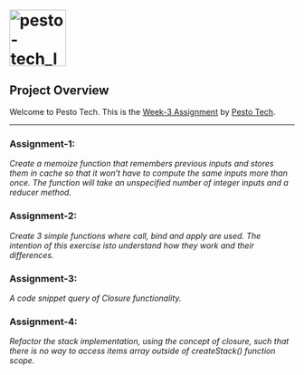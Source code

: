 # <a href="https://www.pesto.tech/become-a-developer/" target="_blank"><img src="https://pestotech.b-cdn.net/pesto-logo-black.png" alt="pesto-tech_logo" width="100px"></a>

## Project Overview
Welcome to Pesto Tech. This is the [Week-3 Assignment](https://pestotech.teachable.com/courses/1782350/lectures/40231498) by [Pesto Tech](https://www.pesto.tech/become-a-developer/).

---

### Assignment-1:
*Create a memoize function that remembers previous inputs and stores them in cache so that it won’t have to compute the same inputs more than once. The function will take an unspecified number of integer inputs and a reducer method.*

### Assignment-2:
*Create 3 simple functions where call, bind and apply are used. The intention of this exercise isto understand how they work and their differences.*

### Assignment-3:
*A code snippet query of Closure functionality.*

### Assignment-4:
*Refactor the stack implementation, using the concept of closure, such that there is no way to access items array outside of createStack() function scope.*